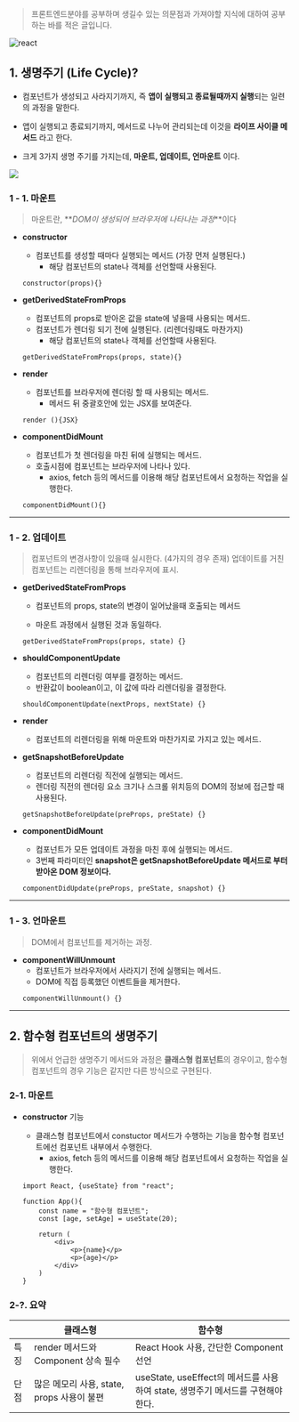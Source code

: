 > 프론트엔드분야를 공부하며 생길수 있는 의문점과 가져야할 지식에 대하여 공부하는 바를 적은 글입니다.

![react](https://velog.velcdn.com/images/cnffjd95/post/74975bdb-7603-49d5-9e50-a9c9d8329843/image.png)

## 1. 생명주기 (Life Cycle)?

- 컴포넌트가 생성되고 사라지기까지, 즉 **앱이 실행되고 종료될때까지 실행**되는 일련의 과정을 말한다.

- 앱이 실행되고 종료되기까지, 메서드로 나누어 관리되는데 이것을 **라이프 사이클 메서드** 라고 한다.

- 크게 3가지 생명 주기를 가지는데, **마운트, 업데이트, 언마운트** 이다.

![](https://velog.velcdn.com/images/cnffjd95/post/7437eba9-5eba-4534-a668-c643bed55316/image.png)

### 1 - 1. 마운트

> 마운트란, **_DOM이 생성되어 브라우저에 나타나는 과정_**이다

- **constructor**

  - 컴포넌트를 생성할 때마다 실행되는 메서드 (가장 먼저 실행된다.)
    - 해당 컴포넌트의 state나 객체를 선언할때 사용된다.

  ```
  constructor(props){}
  ```

- **getDerivedStateFromProps**

  - 컴포넌트의 props로 받아온 값을 state에 넣을때 사용되는 메서드.
  - 컴포넌트가 렌더링 되기 전에 실행된다. (리렌더링때도 마찬가지)
    - 해당 컴포넌트의 state나 객체를 선언할때 사용된다.

  ```
  getDerivedStateFromProps(props, state){}
  ```

- **render**
  - 컴포넌트를 브라우저에 렌더링 할 때 사용되는 메서드.
    - 메서드 뒤 중괄호안에 있는 JSX를 보여준다.
  ```
  render (){JSX}
  ```
- **componentDidMount**
  - 컴포넌트가 첫 렌더링을 마친 뒤에 실행되는 메서드.
  - 호출시점에 컴포넌트는 브라우저에 나타나 있다.
    - axios, fetch 등의 메서드를 이용해 해당 컴포넌트에서 요청하는 작업을 실행한다.
  ```
  componentDidMount(){}
  ```

---

### 1 - 2. 업데이트

> 컴포넌트의 변경사항이 있을때 실시한다. (4가지의 경우 존재)
> 업데이트를 거친 컴포넌트는 리렌더링을 통해 브라우저에 표시.

- **getDerivedStateFromProps**

  - 컴포넌트의 props, state의 변경이 일어났을때 호출되는 메서드

  - 마운트 과정에서 실행된 것과 동일하다.

  ```
  getDerivedStateFromProps(props, state) {}
  ```

- **shouldComponentUpdate**
  - 컴포넌트의 리렌더링 여부를 결정하는 메서드.
  - 반환값이 boolean이고, 이 값에 따라 리렌더링을 결정한다.
  ```
  shouldComponentUpdate(nextProps, nextState) {}
  ```
- **render**
  - 컴포넌트의 리렌더링을 위해 마운트와 마찬가지로 가지고 있는 메서드.
- **getSnapshotBeforeUpdate**

  - 컴포넌트의 리렌더링 직전에 실행되는 메서드.
  - 렌더링 직전의 렌더링 요소 크기나 스크롤 위치등의 DOM의 정보에 접근할 때 사용된다.

  ```
  getSnapshotBeforeUpdate(preProps, preState) {}
  ```

- **componentDidMount**
  - 컴포넌트가 모든 업데이트 과정을 마친 후에 실행되는 메서드.
  - 3번째 파라미터인 **snapshot은 getSnapshotBeforeUpdate 메서드로 부터 받아온 DOM 정보이다.**
  ```
  componentDidUpdate(preProps, preState, snapshot) {}
  ```

---

### 1 - 3. 언마운트

> DOM에서 컴포넌트를 제거하는 과정.

- **componentWillUnmount**
  - 컴포넌트가 브라우저에서 사라지기 전에 실행되는 메서드.
  - DOM에 직접 등록했던 이벤트들을 제거한다.
  ```
  componentWillUnmount() {}
  ```

---

## 2. 함수형 컴포넌트의 생명주기

> 위에서 언급한 생명주기 메서드와 과정은 **클래스형 컴포넌트**의 경우이고, 함수형 컴포넌트의 경우 기능은 같지만 다른 방식으로 구현된다.

### 2-1. 마운트

- **constructor** 기능

  - 클래스형 컴포넌트에서 constuctor 메서드가 수행하는 기능을 함수형 컴포넌트에선 컴포넌트 내부에서 수행한다.
    - axios, fetch 등의 메서드를 이용해 해당 컴포넌트에서 요청하는 작업을 실행한다.

  ```
  import React, {useState} from "react";

  function App(){
      const name = "함수형 컴포넌트";
      const [age, setAge] = useState(20);

      return (
          <div>
              <p>{name}</p>
              <p>{age}</p>
          </div>
      )
  }
  ```

### 2-?. 요약

|      | 클래스형                                   | 함수형                                                                          |
| ---- | ------------------------------------------ | ------------------------------------------------------------------------------- |
| 특징 | render 메서드와 Component 상속 필수        | React Hook 사용, 간단한 Component 선언                                          |
| 단점 | 많은 메모리 사용, state, props 사용이 불편 | useState, useEffect의 메서드를 사용하여 state, 생명주기 메서드를 구현해야 한다. |
